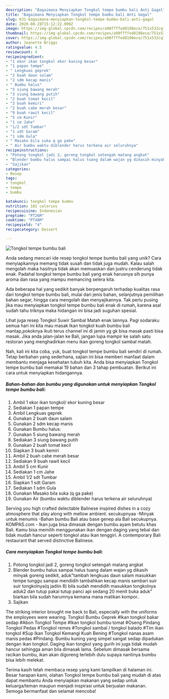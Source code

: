 ```yaml
---
description: "Bagaimana Menyiapkan Tongkol tempe bumbu bali Anti Gagal"
title: "Bagaimana Menyiapkan Tongkol tempe bumbu bali Anti Gagal"
slug: 631-bagaimana-menyiapkan-tongkol-tempe-bumbu-bali-anti-gagal
date: 2020-08-28T15:12:22.099Z
image: https://img-global.cpcdn.com/recipes/a90ffffed8108ece/751x532cq70/tongkol-tempe-bumbu-bali-foto-resep-utama.jpg
thumbnail: https://img-global.cpcdn.com/recipes/a90ffffed8108ece/751x532cq70/tongkol-tempe-bumbu-bali-foto-resep-utama.jpg
cover: https://img-global.cpcdn.com/recipes/a90ffffed8108ece/751x532cq70/tongkol-tempe-bumbu-bali-foto-resep-utama.jpg
author: Jeanette Briggs
ratingvalue: 4.5
reviewcount: 4
recipeingredient:
- "1 ekor ikan tongkol ekor kuning besar"
- "1 papan tempe"
- " Lengkuas geprek"
- "2 buah daun salam"
- "2 sdm kecap manis"
- " Bumbu halus"
- "5 siung bawang merah"
- "3 siung bawang putih"
- "2 buah tomat kecil"
- "3 buah kemiri"
- "2 buah cabe merah besar"
- "9 buah rawit kecil"
- "5 cm Kunir"
- "1 cm Jahe"
- "1/2 sdt Tumbar"
- "1 sdt Garam"
- "1 sdm Gula"
- " Masako bila suka q ga pake"
- " Air bumbu waktu diblender harus terkena air seluruhnya"
recipeinstructions:
- "Potong tongkol jadi 2, goreng tongkol setengah matang angkat"
- "Blender bumbu halus sampai halus tuang dalam wajan yg dikasih minyak goreng sedikit, aduk&#34;tambah lengkuas daun salam masukkan tempe tunggu sampai mendidih tambahkan kecap manis sambari suir suir tongkolnya(q jadiin 8) bila sudah mendidih masukkan tongkolnya aduk2 dan tutup pakai tutup panci api sedang 20 menit buka aduk&#34; biarkan bila sudah harumnya kemana mana matikan kompor.."
- "Sajikan"
categories:
- Resep
tags:
- tongkol
- tempe
- bumbu

katakunci: tongkol tempe bumbu 
nutrition: 181 calories
recipecuisine: Indonesian
preptime: "PT26M"
cooktime: "PT48M"
recipeyield: "4"
recipecategory: Dessert

---
```



![Tongkol tempe bumbu bali](https://img-global.cpcdn.com/recipes/a90ffffed8108ece/751x532cq70/tongkol-tempe-bumbu-bali-foto-resep-utama.jpg)

Anda sedang mencari ide resep tongkol tempe bumbu bali yang unik? Cara menyiapkannya memang tidak susah dan tidak juga mudah. Kalau salah mengolah maka hasilnya tidak akan memuaskan dan justru cenderung tidak enak. Padahal tongkol tempe bumbu bali yang enak harusnya sih punya aroma dan rasa yang mampu memancing selera kita.

Ada beberapa hal yang sedikit banyak berpengaruh terhadap kualitas rasa dari tongkol tempe bumbu bali, mulai dari jenis bahan, selanjutnya pemilihan bahan segar, hingga cara mengolah dan menyajikannya. Tak perlu pusing jika mau menyiapkan tongkol tempe bumbu bali enak di rumah, karena asal sudah tahu triknya maka hidangan ini bisa jadi suguhan spesial.

Lihat juga resep Tongkol Suwir Sambal Matah enak lainnya. Pagi sodaraku semua hari ini kita mau masak Ikan tongkol kuah bumbu bali mantap,pokoknya ikuti terus channel ini di jamin yg gk bisa masak pasti bisa masak. Jika anda jalan-jalan ke Bali, jangan lupa mampir ke salah satu restoran yang menghadirkan menu ikan goreng tongkol sambal matah.


Nah, kali ini kita coba, yuk, buat tongkol tempe bumbu bali sendiri di rumah. Tetap berbahan yang sederhana, sajian ini bisa memberi manfaat dalam membantu menjaga kesehatan tubuh kita. Anda bisa menyiapkan Tongkol tempe bumbu bali memakai 19 bahan dan 3 tahap pembuatan. Berikut ini cara untuk menyiapkan hidangannya.

<!--inarticleads1-->

##### Bahan-bahan dan bumbu yang digunakan untuk menyiapkan Tongkol tempe bumbu bali:

1. Ambil 1 ekor ikan tongkol/ ekor kuning besar
1. Sediakan 1 papan tempe
1. Ambil  Lengkuas geprek
1. Gunakan 2 buah daun salam
1. Gunakan 2 sdm kecap manis
1. Gunakan  Bumbu halus:
1. Gunakan 5 siung bawang merah
1. Sediakan 3 siung bawang putih
1. Gunakan 2 buah tomat kecil
1. Siapkan 3 buah kemiri
1. Ambil 2 buah cabe merah besar
1. Sediakan 9 buah rawit kecil
1. Ambil 5 cm Kunir
1. Sediakan 1 cm Jahe
1. Ambil 1/2 sdt Tumbar
1. Siapkan 1 sdt Garam
1. Sediakan 1 sdm Gula
1. Gunakan  Masako bila suka (q ga pake)
1. Gunakan  Air (bumbu waktu diblender harus terkena air seluruhnya)


Serving you high crafted delectable Balinese inspired dishes in a cozy atmosphere that play along with mellow ambient. secukupnyaa -Minyak untuk menumis -Bahan bumbu Bali atau base genep ala Bali secukupnya. KOMPAS.com - Ikan juga bisa dimasak dengan bumbu ayam betutu khas Bali. Kamu bisa memilih menggunakan ikan dengan daging yang tebal dan tidak mudah hancur seperti tongkol atau ikan tenggiri. A contemporary Bali restaurant that served distinctive Balinese. 

<!--inarticleads2-->

##### Cara menyiapkan Tongkol tempe bumbu bali:

1. Potong tongkol jadi 2, goreng tongkol setengah matang angkat
1. Blender bumbu halus sampai halus tuang dalam wajan yg dikasih minyak goreng sedikit, aduk&#34;tambah lengkuas daun salam masukkan tempe tunggu sampai mendidih tambahkan kecap manis sambari suir suir tongkolnya(q jadiin 8) bila sudah mendidih masukkan tongkolnya aduk2 dan tutup pakai tutup panci api sedang 20 menit buka aduk&#34; biarkan bila sudah harumnya kemana mana matikan kompor..
1. Sajikan


The striking interior brought me back to Bali, especially with the uniforms the employees were wearing. Tongkol Bumbu Geprek #Ikan tongkol bakar sedap #Abon Tongkol Tempe #Ikan tongkol bumbu tomat #Oseng Pindang Tongkol Pedas #Tongkol remes #Tongkol sambal / tongkol balado #Tim ikan tongkol #Sup Ikan Tongkol Kemangi Kuah Bening #Tongkol nanas asam manis pedas #Pindang. Bumbu kuning yang simpel sangat sedap dipadukan dengan ikan tongkol. Daging ikan tongkol yang gurih ini juga tidak mudah hancur sehingga aman bila dimasak lama. Sebelum dimasak bersama racikan bumbu, ikan akan digoreng terlebih dulu supaya nantinya bumbu bisa lebih melekat. 

Terima kasih telah membaca resep yang kami tampilkan di halaman ini. Besar harapan kami, olahan Tongkol tempe bumbu bali yang mudah di atas dapat membantu Anda menyiapkan makanan yang sedap untuk keluarga/teman maupun menjadi inspirasi untuk berjualan makanan. Semoga bermanfaat dan selamat mencoba!
